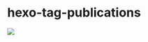 # hexo-tag-publications

[![](https://data.jsdelivr.com/v1/package/npm/hexo-tag-publications/badge/all)](https://www.jsdelivr.com/package/npm/hexo-tag-publications)
